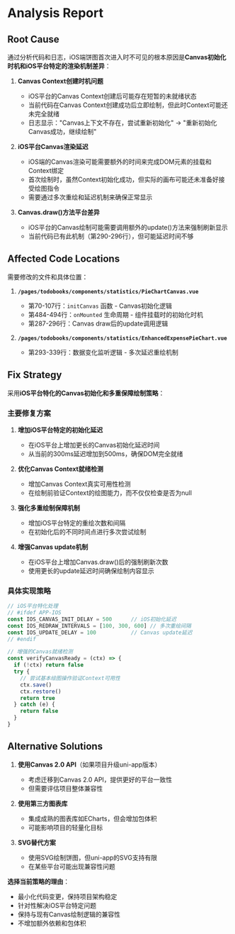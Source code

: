 # Analysis Report

## Root Cause

通过分析代码和日志，iOS端饼图首次进入时不可见的根本原因是**Canvas初始化时机和iOS平台特定的渲染机制差异**：

1. **Canvas Context创建时机问题**
   - iOS平台的Canvas Context创建后可能存在短暂的未就绪状态
   - 当前代码在Canvas Context创建成功后立即绘制，但此时Context可能还未完全就绪
   - 日志显示："Canvas上下文不存在，尝试重新初始化" → "重新初始化Canvas成功，继续绘制"

2. **iOS平台Canvas渲染延迟**
   - iOS端的Canvas渲染可能需要额外的时间来完成DOM元素的挂载和Context绑定
   - 首次绘制时，虽然Context初始化成功，但实际的画布可能还未准备好接受绘图指令
   - 需要通过多次重绘和延迟机制来确保正常显示

3. **Canvas.draw()方法平台差异**
   - iOS平台的Canvas绘制可能需要调用额外的update()方法来强制刷新显示
   - 当前代码已有此机制（第290-296行），但可能延迟时间不够

## Affected Code Locations

需要修改的文件和具体位置：

1. **`/pages/todobooks/components/statistics/PieChartCanvas.vue`**
   - 第70-107行：`initCanvas` 函数 - Canvas初始化逻辑
   - 第484-494行：`onMounted` 生命周期 - 组件挂载时的初始化时机
   - 第287-296行：Canvas draw后的update调用逻辑

2. **`/pages/todobooks/components/statistics/EnhancedExpensePieChart.vue`**
   - 第293-339行：数据变化监听逻辑 - 多次延迟重绘机制

## Fix Strategy

采用**iOS平台特化的Canvas初始化和多重保障绘制策略**：

### 主要修复方案

1. **增加iOS平台特定的初始化延迟**
   - 在iOS平台上增加更长的Canvas初始化延迟时间
   - 从当前的300ms延迟增加到500ms，确保DOM完全就绪

2. **优化Canvas Context就绪检测**
   - 增加Canvas Context真实可用性检测
   - 在绘制前验证Context的绘图能力，而不仅仅检查是否为null

3. **强化多重绘制保障机制**
   - 增加iOS平台特定的重绘次数和间隔
   - 在初始化后的不同时间点进行多次尝试绘制

4. **增强Canvas update机制**
   - 在iOS平台上增加Canvas.draw()后的强制刷新次数
   - 使用更长的update延迟时间确保绘制内容显示

### 具体实现策略

```javascript
// iOS平台特化处理
// #ifdef APP-IOS
const IOS_CANVAS_INIT_DELAY = 500      // iOS初始化延迟
const IOS_REDRAW_INTERVALS = [100, 300, 600] // 多次重绘间隔
const IOS_UPDATE_DELAY = 100           // Canvas update延迟
// #endif

// 增强的Canvas就绪检测
const verifyCanvasReady = (ctx) => {
  if (!ctx) return false
  try {
    // 尝试基本绘图操作验证Context可用性
    ctx.save()
    ctx.restore()
    return true
  } catch (e) {
    return false
  }
}
```

## Alternative Solutions

1. **使用Canvas 2.0 API**（如果项目升级uni-app版本）
   - 考虑迁移到Canvas 2.0 API，提供更好的平台一致性
   - 但需要评估项目整体兼容性

2. **使用第三方图表库**
   - 集成成熟的图表库如ECharts，但会增加包体积
   - 可能影响项目的轻量化目标

3. **SVG替代方案**
   - 使用SVG绘制饼图，但uni-app的SVG支持有限
   - 在某些平台可能出现兼容性问题

**选择当前策略的理由**：
- 最小化代码变更，保持项目架构稳定
- 针对性解决iOS平台特定问题
- 保持与现有Canvas绘制逻辑的兼容性
- 不增加额外依赖和包体积